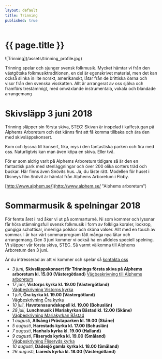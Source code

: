 ```yaml
---
layout: default
title: Trinning
published: true
---
```

<div>
  <h1 class="page-title">{{ page.title }}</h1>
</div>
![Trinning](/assets/trinning_profile.jpg)

Trinning spelar och sjunger svensk folkmusik. Mycket hämtar vi från den västgötska folkmusiktraditionen, en del är egenskrivet material, men det kan också slinka in lite norskt, amerikanskt, låtar från de brittiska öarna och visor från den svenska visskatten. Allt är arrangerat av oss själva och framförs trestämmigt, med omväxlande instrumentala, vokala och blandade arrangemang

# Skivsläpp 3 juni 2018
Trinning släpper sin första skiva, STEG!
Skivan är inspelad i kaffestugan på Alphems Arboretum och det känns fint att få komma tillbaka och ära den med skivsläppskonsert.

Kom och lyssna till konsert, fika, mys i den fantastiska parken och fira med oss. Naturligtvis kan man även köpa en skiva. Eller två. 

För er som aldrig varit på Alphems Arboretum tidigare så är den en fantastisk park med stenläggningar och över 200 olika sorters träd och buskar. Här finns även Snövits hus. Ja, du läste rätt. Modellen för huset i Disneys film Snövit är hämtat från Alphems Arboretum i Floby.

[http://www.alphem.se/](http://www.alphem.se/ "Alphems arboretum")

# Sommarmusik & spelningar 2018
För femte året i rad åker vi ut på sommarturné. Ni som kommer och lyssnar får höra stämningsfull svensk folkmusik i form av folkliga koraler, lockrop, gungiga schottisar, innerliga polskor och sköna valser. Allt med en touch av sommar. I år har vårt sommarprogram fått många nya låtar och arrangemang. Den 3 juni kommer vi också ha en alldeles speciell spelning. Vi släpper vår första skiva, STEG. Så varmt välkomna till Alphems Arboretum den 3 juni.

Är du intresserad av att vi kommer och spelar så [kontakta oss](/kontakt)

* *3 juni*, **Skivsläppskonsert för Trinnings första skiva på Alphems arboretum kl. 15.00 (Västergötland)**  [Vägbeskrivning till Alphems arboretum](https://goo.gl/maps/hRVQngGrZtL2)
* *17 juni*, **Vistorps kyrka kl. 19.00 (Västergötland)**  
 [Vägbeskrivning Vistorps kyrka](https://goo.gl/maps/zxbh52ZWqoG2)
* *1 juli*, **Öra kyrka  kl. 19.00 (Västergötland)**    
 [Vägbeskrivning Öra kyrka](https://goo.gl/maps/uxJjTh9PX3p)
* *10 juli*, **Havstenssundskapell kl. 19.00 (Bohuslän)**
* *28 juli*, **Lunchmusik i Mariakyrkan Båstad kl. 12.00 (Skåne)**  
[Vägbeskrivning Mariakyrkan Båstad](https://goo.gl/maps/nohw3eSH6z12)
* *1 augusti*, **Allsång i Prästaparken kl. 19.00 (Skåne)**
* *5 augusti*, **Harestads kyrka kl. 17.00 (Bohuslän)**
* *7 augusti*, **Hanhals kyrka kl. 19.00 (Halland)**
* *9 augusti*, **Fliseryds kyrka kl. 19.00 (Småland)**  
[Vägbeskrivning Fliseryds kyrka](https://goo.gl/maps/DkrE4D7zyZG2)
* *10 augusti*, **Dädesjö gamla kyrka kl. 18.00 (Småland)**
* *26 augusti*, **Liareds kyrka kl. 18.00 (Västergötland)**
